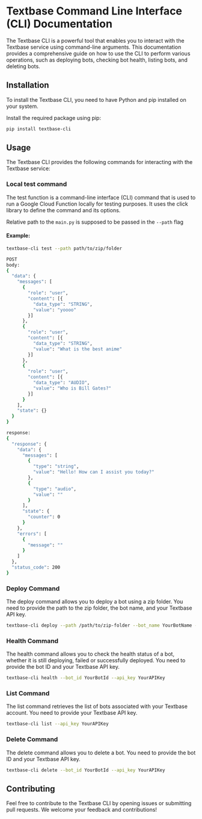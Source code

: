 # Textbase Command Line Interface (CLI) Documentation
The Textbase CLI is a powerful tool that enables you to interact with the Textbase service using command-line arguments. This documentation provides a comprehensive guide on how to use the CLI to perform various operations, such as deploying bots, checking bot health, listing bots, and deleting bots.

## Installation
To install the Textbase CLI, you need to have Python and pip installed on your system. 

Install the required package using pip: 
```bash
pip install textbase-cli
```

## Usage

The Textbase CLI provides the following commands for interacting with the Textbase service:

### Local test command
The test function is a command-line interface (CLI) command that is used to run a Google Cloud Function locally for testing purposes. It uses the click library to define the command and its options.

Relative path to the `main.py` is supposed to be passed in the `--path` flag
#### Example:
```bash
textbase-cli test --path path/to/zip/folder
```

```bash
POST
body:
{
  "data": {
    "messages": [
      {
        "role": "user",
        "content": [{
          "data_type": "STRING",
          "value": "yoooo"
        }]
      },
      {
        "role": "user",
        "content": [{
          "data_type": "STRING",
          "value": "What is the best anime"
        }]
      },
      {
        "role": "user",
        "content": [{
          "data_type": "AUDIO",
          "value": "Who is Bill Gates?"
        }]
      }
    ],
    "state": {}
  }
}

response:
{
  "response": {
    "data": {
      "messages": [
        {
          "type": "string",
          "value": "Hello! How can I assist you today?"
        },
        {
          "type": "audio",
          "value": ""
        }
      ],
      "state": {
        "counter": 0
      }
    },
    "errors": [
      {
        "message": ""
      }
    ]
  },
  "status_code": 200
}
```
### Deploy Command

The deploy command allows you to deploy a bot using a zip folder. You need to provide the path to the zip folder, the bot name, and your Textbase API key.

```bash
textbase-cli deploy --path /path/to/zip-folder --bot_name YourBotName --api_key YourAPIKey
```

### Health Command

The health command allows you to check the health status of a bot, whether it is still deploying, failed or successfully deployed. You need to provide the bot ID and your Textbase API key.

```bash
textbase-cli health --bot_id YourBotId --api_key YourAPIKey
```

### List Command
The list command retrieves the list of bots associated with your Textbase account. You need to provide your Textbase API key.

```bash
textbase-cli list --api_key YourAPIKey
```

### Delete Command
The delete command allows you to delete a bot. You need to provide the bot ID and your Textbase API key.

```bash
textbase-cli delete --bot_id YourBotId --api_key YourAPIKey
```

## Contributing

Feel free to contribute to the Textbase CLI by opening issues or submitting pull requests. We welcome your feedback and contributions!